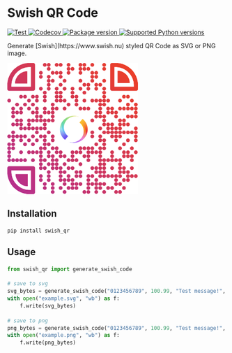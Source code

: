 # Swish QR Code

<p>
<a href="https://github.com/fr3h4g/swish-qr-python/actions?query=event%3Apush+branch%3Amain" target="_blank">
    <img src="https://github.com/fr3h4g/swish-qr-python/actions/workflows/tests.yml/badge.svg" alt="Test">
</a>
<a href="https://codecov.io/gh/fr3h4g/swish-qr-python" > 
 <img src="https://codecov.io/gh/fr3h4g/swish-qr-python/branch/main/graph/badge.svg?token=8XP0FYQ0P0&" alt="Codecov"/> 
 </a>
 <a href="https://pypi.org/project/swish_qr" target="_blank">
    <img src="https://img.shields.io/pypi/v/swish_qr?color=%2334D058&label=pypi%20package" alt="Package version">
</a>
<a href="https://pypi.org/project/swish_qr" target="_blank">
    <img src="https://img.shields.io/pypi/pyversions/swish_qr.svg?color=%2334D058" alt="Supported Python versions">
</a>
</p>
Generate [Swish](https://www.swish.nu) styled QR Code as SVG or PNG image.

![Example](https://raw.githubusercontent.com/fr3h4g/swish-qr-python/main/example.png "Example")

## Installation

```
pip install swish_qr
```

## Usage

```python
from swish_qr import generate_swish_code

# save to svg
svg_bytes = generate_swish_code("0123456789", 100.99, "Test message!", format="svg")
with open("example.svg", "wb") as f:
    f.write(svg_bytes)

# save to png
png_bytes = generate_swish_code("0123456789", 100.99, "Test message!", format="png")
with open("example.png", "wb") as f:
    f.write(png_bytes)

```
